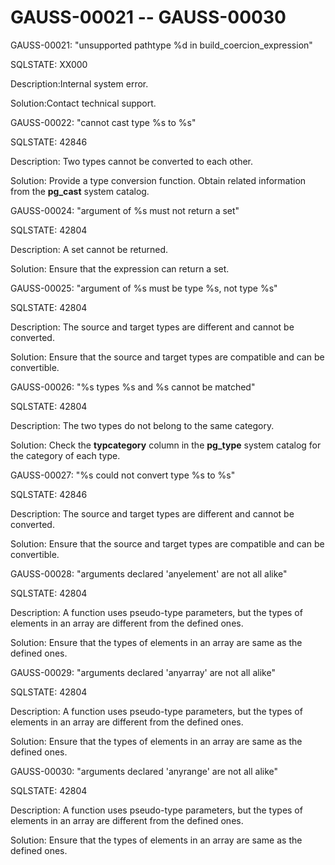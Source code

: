 # GAUSS-00021 -- GAUSS-00030<a name="EN-US_TOPIC_0302073656"></a>

GAUSS-00021: "unsupported pathtype %d in build\_coercion\_expression"

SQLSTATE: XX000

Description:Internal system error.

Solution:Contact technical support.

GAUSS-00022: "cannot cast type %s to %s"

SQLSTATE: 42846

Description: Two types cannot be converted to each other.

Solution: Provide a type conversion function. Obtain related information from the  **pg\_cast**  system catalog.

GAUSS-00024: "argument of %s must not return a set"

SQLSTATE: 42804

Description: A set cannot be returned.

Solution: Ensure that the expression can return a set.

GAUSS-00025: "argument of %s must be type %s, not type %s"

SQLSTATE: 42804

Description: The source and target types are different and cannot be converted.

Solution: Ensure that the source and target types are compatible and can be convertible.

GAUSS-00026: "%s types %s and %s cannot be matched"

SQLSTATE: 42804

Description: The two types do not belong to the same category.

Solution: Check the  **typcategory**  column in the  **pg\_type**  system catalog for the category of each type.

GAUSS-00027: "%s could not convert type %s to %s"

SQLSTATE: 42846

Description: The source and target types are different and cannot be converted.

Solution: Ensure that the source and target types are compatible and can be convertible.

GAUSS-00028: "arguments declared 'anyelement' are not all alike"

SQLSTATE: 42804

Description: A function uses pseudo-type parameters, but the types of elements in an array are different from the defined ones. 

Solution: Ensure that the types of elements in an array are same as the defined ones.

GAUSS-00029: "arguments declared 'anyarray' are not all alike"

SQLSTATE: 42804

Description: A function uses pseudo-type parameters, but the types of elements in an array are different from the defined ones. 

Solution: Ensure that the types of elements in an array are same as the defined ones.

GAUSS-00030: "arguments declared 'anyrange' are not all alike"

SQLSTATE: 42804

Description: A function uses pseudo-type parameters, but the types of elements in an array are different from the defined ones. 

Solution: Ensure that the types of elements in an array are same as the defined ones.


